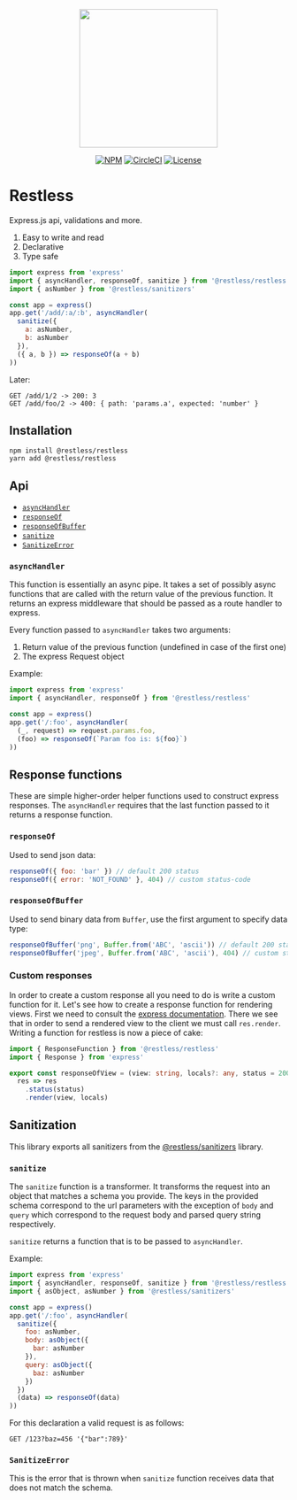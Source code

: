 <div align="center">
  <img width="250" src="https://raw.githubusercontent.com/EthWorks/restless/master/logo.png">
  <br>

[![NPM](https://img.shields.io/npm/v/@restless/restless.svg)](https://www.npmjs.com/package/@restless/restless)
[![CircleCI](https://img.shields.io/circleci/build/github/EthWorks/restless/master.svg)](https://circleci.com/gh/EthWorks/restless/tree/master)
[![License](https://img.shields.io/github/license/Ethworks/restless.svg)](https://github.com/EthWorks/restless/blob/master/UNLICENSE)

</div>

# Restless

Express.js api, validations and more.

1. Easy to write and read
2. Declarative
3. Type safe

```javascript
import express from 'express'
import { asyncHandler, responseOf, sanitize } from '@restless/restless'
import { asNumber } from '@restless/sanitizers'

const app = express()
app.get('/add/:a/:b', asyncHandler(
  sanitize({
    a: asNumber,
    b: asNumber
  }),
  ({ a, b }) => responseOf(a + b)
))
```

Later:

```
GET /add/1/2 -> 200: 3
GET /add/foo/2 -> 400: { path: 'params.a', expected: 'number' }
```

## Installation

```
npm install @restless/restless
yarn add @restless/restless
```

## Api

- [`asyncHandler`](#asynchandler)
- [`responseOf`](#responseof)
- [`responseOfBuffer`](#responseofbuffer)
- [`sanitize`](#sanitize)
- [`SanitizeError`](#sanitizeerror)

### `asyncHandler`

This function is essentially an async pipe. It takes a set of possibly async functions that are called with the return value of the previous function. It returns an express middleware that should be passed as a route handler to express.

Every function passed to `asyncHandler` takes two arguments:
1. Return value of the previous function (undefined in case of the first one)
2. The express Request object

Example:
```javascript
import express from 'express'
import { asyncHandler, responseOf } from '@restless/restless'

const app = express()
app.get('/:foo', asyncHandler(
  (_, request) => request.params.foo,
  (foo) => responseOf(`Param foo is: ${foo}`)
))
```

## Response functions

These are simple higher-order helper functions used to construct express responses. The `asyncHandler` requires that the last function passed to it returns a response function.

### `responseOf`

Used to send json data:
```javascript
responseOf({ foo: 'bar' }) // default 200 status
responseOf({ error: 'NOT_FOUND' }, 404) // custom status-code
```

### `responseOfBuffer`

Used to send binary data from `Buffer`, use the first argument to specify data type:
```javascript
responseOfBuffer('png', Buffer.from('ABC', 'ascii')) // default 200 status
responseOfBuffer('jpeg', Buffer.from('ABC', 'ascii'), 404) // custom status-code
```

### Custom responses

In order to create a custom response all you need to do is write a custom function for it. Let's see how to create a response function for rendering views. First we need to consult the [express documentation](https://expressjs.com/en/4x/api.html#res.render). There we see that in order to send a rendered view to the client we must call `res.render`. Writing a function for restless is now a piece of cake:

```typescript
import { ResponseFunction } from '@restless/restless'
import { Response } from 'express'

export const responseOfView = (view: string, locals?: any, status = 200): ResponseFunction =>
  res => res
    .status(status)
    .render(view, locals)
```

## Sanitization

This library exports all sanitizers from the [@restless/sanitizers](https://github.com/EthWorks/restless/tree/master/sanitizers) library.

### `sanitize`

The `sanitize` function is a transformer. It transforms the request into an object that matches a schema you provide. The keys in the provided schema correspond to the url parameters with the exception of `body` and `query` which correspond to the request body and parsed query string respectively.

`sanitize` returns a function that is to be passed to `asyncHandler`.

Example:
```javascript
import express from 'express'
import { asyncHandler, responseOf, sanitize } from '@restless/restless'
import { asObject, asNumber } from '@restless/sanitizers'

const app = express()
app.get('/:foo', asyncHandler(
  sanitize({
    foo: asNumber,
    body: asObject({
      bar: asNumber
    }),
    query: asObject({
      baz: asNumber
    })
  })
  (data) => responseOf(data)
))
```

For this declaration a valid request is as follows:

```
GET /123?baz=456 '{"bar":789}'
```

### `SanitizeError`

This is the error that is thrown when `sanitize` function receives data that does not match the schema.
